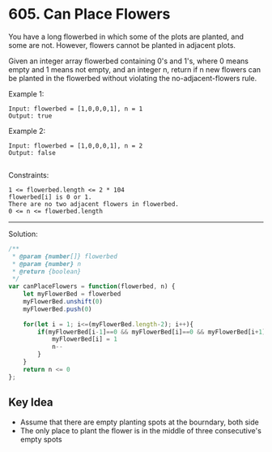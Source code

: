 # 605. Can Place Flowers

You have a long flowerbed in which some of the plots are planted, and some are not. However, flowers cannot be planted in adjacent plots.

Given an integer array flowerbed containing 0's and 1's, where 0 means empty and 1 means not empty, and an integer n, return if n new flowers can be planted in the flowerbed without violating the no-adjacent-flowers rule.

Example 1:
```
Input: flowerbed = [1,0,0,0,1], n = 1
Output: true
```
Example 2:
```
Input: flowerbed = [1,0,0,0,1], n = 2
Output: false
 
```
Constraints:
```
1 <= flowerbed.length <= 2 * 104
flowerbed[i] is 0 or 1.
There are no two adjacent flowers in flowerbed.
0 <= n <= flowerbed.length
```
___

Solution:
```javascript
/**
 * @param {number[]} flowerbed
 * @param {number} n
 * @return {boolean}
 */
var canPlaceFlowers = function(flowerbed, n) {
    let myFlowerBed = flowerbed
    myFlowerBed.unshift(0)
    myFlowerBed.push(0)
    
    for(let i = 1; i<=(myFlowerBed.length-2); i++){
        if(myFlowerBed[i-1]==0 && myFlowerBed[i]==0 && myFlowerBed[i+1]==0){
            myFlowerBed[i] = 1
            n--
        }
    }
    return n <= 0
};
```

## Key Idea
* Assume that there are empty planting spots at the bourndary, both side
* The only place to plant the flower is in the middle of three consecutive's empty spots
